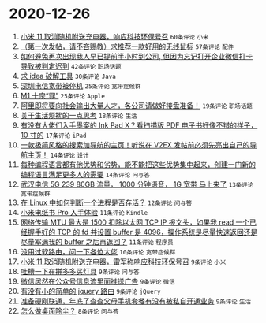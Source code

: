 # 2020-12-26

1. [小米 11 取消随机附送充电器，响应科技环保号召](https://www.v2ex.com/t/739146) ``60条评论`` ``小米``
1. [（第一次发帖，请不吝赐教）求推荐一款好用的无线鼠标](https://www.v2ex.com/t/739092) ``57条评论`` ``配件``
1. [如何避免再次出现我人早已提前半小时到公司, 但因为忘记打开企业微信打卡导致被判定迟到](https://www.v2ex.com/t/739099) ``42条评论`` ``职场话题``
1. [求 idea 破解工具](https://www.v2ex.com/t/739128) ``30条评论`` ``Java``
1. [深圳电信宽带被停机](https://www.v2ex.com/t/739133) ``25条评论`` ``宽带症候群``
1. [M1 十宗“罪”](https://www.v2ex.com/t/739152) ``25条评论`` ``Apple``
1. [阿里即将要向社会输出大量人才，各公司请做好接盘准备！](https://www.v2ex.com/t/739153) ``19条评论`` ``职场话题``
1. [关于生活烦扰的一点思考](https://www.v2ex.com/t/739142) ``18条评论`` ``生活``
1. [有没有大佬们入手墨案的 Ink Pad X？看扫描版 PDF 电子书好像不错的样子， 10 寸的](https://www.v2ex.com/t/739181) ``17条评论`` ``iPad``
1. [一款极简风格的搜索加导航的主页！听说在 V2EX 发帖前必须先亮出自己的导航主页！](https://www.v2ex.com/t/739104) ``14条评论`` ``设计``
1. [每种编程语言都有他优势和劣势，能不能把这些优势集中起来，创建一门新的编程语言满足更多人的需要](https://www.v2ex.com/t/739096) ``14条评论`` ``问与答``
1. [武汉电信 5G 239 80GB 流量， 1000 分钟语音， 1G 宽带 马上来了](https://www.v2ex.com/t/739090) ``13条评论`` ``宽带症候群``
1. [在 Linux 中如何判断一个进程是否存活？](https://www.v2ex.com/t/739119) ``12条评论`` ``问与答``
1. [小米电纸书 Pro 入手体验](https://www.v2ex.com/t/739136) ``11条评论`` ``Kindle``
1. [网络传输 MTU 最大是 1500 扣除以太网 TCP IP 报文头，如果我 read 一个已经握手好的 TCP 的 fd 并设置 buffer 是 4096，操作系统是尽量快速返回还是尽量塞满我的 buffer 之后再返回？](https://www.v2ex.com/t/739091) ``11条评论`` ``程序员``
1. [没用过软路由，问一下各位大佬](https://www.v2ex.com/t/739132) ``10条评论`` ``宽带症候群``
1. [小米 11 取消随机附送充电器，雷军称响应科技环保号召](https://www.v2ex.com/t/739151) ``9条评论`` ``小米``
1. [吐槽一下在拼多多买灯具](https://www.v2ex.com/t/739144) ``9条评论`` ``问与答``
1. [微信居然在公众号信息流里面推送广告](https://www.v2ex.com/t/739139) ``9条评论`` ``微信``
1. [有没有小的简单的 jquery 路由](https://www.v2ex.com/t/739134) ``9条评论`` ``jQuery``
1. [准备硬刚联通，年底了查查父母手机套餐有没有被私自开通业务](https://www.v2ex.com/t/739108) ``9条评论`` ``生活``
1. [怎么做桌面除尘？](https://www.v2ex.com/t/739095) ``8条评论`` ``问与答``
